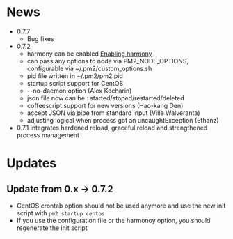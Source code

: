 
# News

- 0.7.7
    - Bug fixes
- 0.7.2
    - harmony can be enabled [Enabling harmony](#a66)
    - can pass any options to node via PM2_NODE_OPTIONS, configurable via ~/.pm2/custom_options.sh
    - pid file written in ~/.pm2/pm2.pid
    - startup script support for CentOS
    - --no-daemon option (Alex Kocharin)
    - json file now can be : started/stoped/restarted/deleted
    - coffeescript support for new versions (Hao-kang Den)
    - accept JSON via pipe from standard input (Ville Walveranta)
    - adjusting logical when process got an uncaughtException (Ethanz)
- 0.7.1 integrates hardened reload, graceful reload and strengthened process management

# Updates

## Update from 0.x -> 0.7.2

- CentOS crontab option should not be used anymore and use the new init script with `pm2 startup centos`
- If you use the configuration file or the harmonoy option, you should regenerate the init script
